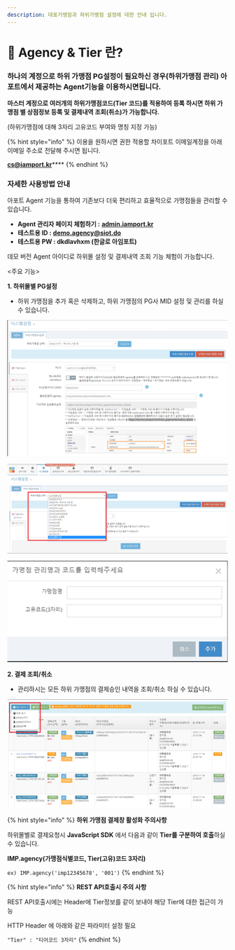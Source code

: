 ```yaml
---
description: 대표가맹점과 하위가맹점 설정에 대한 안내 입니다.
---
```


# 🎈 Agency & Tier 란?

### **하나의 계정으로 하위 가맹점 PG설정이 필요하신 경우(하위가맹점 관리) 아**포트에서 제공하는 **Agent기능**을 이용하시면됩니다.&#x20;

**마스터 계정으로 여러개의 하위가맹점코드(Tier 코드)를 적용하여 등록 하시면 하위 가맹점 별 상점정보 등록 및 결제내역 조회(취소)가 가능합니다.**

(하위가맹점에 대해 3자리 고유코드 부여와 명칭 지정 가능)

{% hint style="info" %}
이용을 원하시면 권한 적용할 차이포트 이메일계정을 아래 이메일 주소로 전달해 주시면 됩니다.&#x20;

[**cs@iamport.kr**](mailto:cs@iamport.kr)****
{% endhint %}

### 자세한 사용방법 안내

아포트 Agent 기능을 통하여 기존보다 더욱 편리하고 효율적으로 가맹점들을 관리할 수 있습니다.

* **Agent 관리자 페이지 체험하기 :** [**admin.iamport.kr**](http://admin.iamport.kr/)
* **테스트용 ID :** [**demo.agency@siot.do**](mailto:demo.agency@siot.do)
* **테스트용 PW : dkdlavhxm (한글로 아임포트)**

데모 버전 Agent 아이디로 하위몰 설정 및 결제내역 조회 기능 체험이 가능합니다.

<주요 기능>

**1. 하위몰별 PG설정**

* 하위 가맹점을 추가 혹은 삭제하고, 하위 가맹점의 PG사 MID 설정 및 관리를 하실 수 있습니다.

![하위 가맹점 PG설정 예시 화면](<../.gitbook/assets/image (13) (1) (1) (1).png>)

![하위 가맹점 PG설정 예시 화면](<../.gitbook/assets/image (24) (1) (1) (1) (1).png>)

![하위 가맹점 코드 생성 화면](<../.gitbook/assets/image (14) (1) (1) (1).png>)

**2. 결제 조회/취소**

* 관리하시는 모든 하위 가맹점의 결제승인 내역을 조회/취소 하실 수 있습니다.

![하위 가맹점 결제내역 조회 예시](<../.gitbook/assets/image (10) (1) (1) (1).png>)

{% hint style="info" %}
**하위 가맹점 결제창 활성화 주의사항**

하위몰별로 결제요청시 **JavaScript SDK** 에서 다음과 같이 **Tier를 구분하여 호출**하실 수 있습니다.

**IMP.agency(가맹점식별코드, Tier(고유)코드 3자리)**

`ex) IMP.agency('imp12345678', '001')`
{% endhint %}

{% hint style="info" %}
**REST API호출시 주의 사항**

REST API호출시에는 Header에 Tier정보를 같이 보내야 해당 Tier에 대한 접근이 가능

HTTP Header 에 아래와 같은 파라미터 설정 필요

`"Tier" : "티어코드 3자리"`
{% endhint %}
